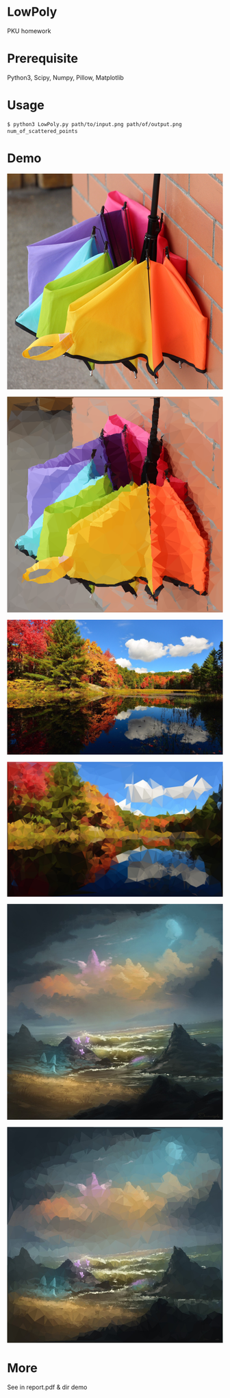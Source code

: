 # LowPoly
PKU homework

# Prerequisite
Python3, Scipy, Numpy, Pillow, Matplotlib

# Usage
    $ python3 LowPoly.py path/to/input.png path/of/output.png num_of_scattered_points

# Demo

![umbrella](./demo/other/umbrella_raw.png)

![umbrella_2000](./demo/other/umbrella_2000.png)

![scene_raw](./demo/other/scene1_raw.jpg)

![scene_2000](./demo/other/scene1_2000.jpg)

![equestria_raw](./demo/pointscompare/equestria_raw.jpg)

![equestria_6000](./demo/pointscompare/equestria_6000.jpg)
# More
See in report.pdf & dir demo
